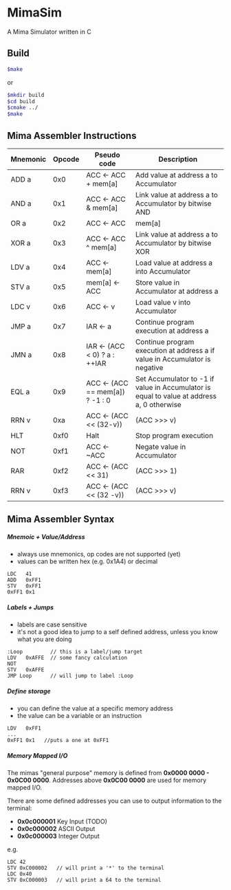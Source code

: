 # MimaSim
A Mima Simulator written in C

## Build

```bash
$make
```
or

```bash
$mkdir build
$cd build
$cmake ../
$make
```

## Mima Assembler Instructions
| Mnemonic | Opcode | Pseudo code                          | Description                                                                               |
|----------|--------|--------------------------------------|-------------------------------------------------------------------------------------------|
| ADD a    | 0x0    | ACC ← ACC + mem[a]                   | Add value at address a to Accumulator                                                     |
| AND a    | 0x1    | ACC ← ACC & mem[a]                   | Link value at address a to Accumulator by bitwise AND                                     |
| OR a     | 0x2    | ACC ← ACC | mem[a]                   | Link value at address a to Accumulator by bitwise OR                                      |
| XOR a    | 0x3    | ACC ← ACC ^ mem[a]                   | Link value at address a to Accumulator by bitwise XOR                                     |
| LDV a    | 0x4    | ACC ← mem[a]                         | Load value at address a into Accumulator                                                  |
| STV a    | 0x5    | mem[a] ← ACC                         | Store value in Accumulator at address a                                                   |
| LDC v    | 0x6    | ACC ← v                              | Load value v into Accumulator                                                             |
| JMP a    | 0x7    | IAR ← a                              | Continue program execution at address a                                                   |
| JMN a    | 0x8    | IAR ← (ACC < 0) ? a : ++IAR          | Continue program execution at address a if value in Accumulator is negative               |
| EQL a    | 0x9    | ACC ← (ACC == mem[a]) ? -1 : 0       | Set Accumulator to -1 if value in Accumulator is equal to value at address a, 0 otherwise |
| RRN v    | 0xa    | ACC ← (ACC << (32-v)) | (ACC >>> v)  | Rotate value in Accumulator right by v bits                                               |
| HLT      | 0xf0   | Halt                                 | Stop program execution                                                                    |
| NOT      | 0xf1   | ACC ← ~ACC                           | Negate value in Accumulator                                                               |
| RAR      | 0xf2   | ACC ← (ACC << 31) | (ACC >>> 1)      | Rotate value in Accumulator right by 1 bit                                                |
| RRN v    | 0xf3   | ACC ← (ACC << (32 -v)) | (ACC >>> v) | Rotate value in Accumulator right by v bits    

## Mima Assembler Syntax

##### Mnemoic + Value/Address

- always use mnemonics, op codes are not supported (yet)
- values can be written hex (e.g. 0x1A4) or decimal

```
LDC   41
ADD   0xFF1
STV   0xFF1
0xFF1 0x1
```

##### Labels + Jumps

- labels are case sensitive
- it's not a good idea to jump to a self defined address, unless you know what you are doing

```
:Loop         // this is a label/jump target
LDV   0xAFFE  // some fancy calculation
NOT
STV   0xAFFE
JMP Loop      // will jump to label :Loop
```

##### Define storage

- you can define the value at a specific memory address
- the value can be a variable or an instruction

```
LDV   0xFF1
...   
0xFF1 0x1   //puts a one at 0xFF1
```

##### Memory Mapped I/O

The mimas "general purpose" memory is defined from **0x0000 0000 - 0x0C00 0000**.
Addresses above **0x0C00 0000** are used for memory mapped I/O.

There are some defined addresses you can use to output information to the terminal:

- **0x0c000001** Key Input (TODO)
- **0x0c000002** ASCII Output
- **0x0c000003** Integer Output

e.g.

```
LDC 42
STV 0xC000002   // will print a '*' to the terminal
LDC 0x40
STV 0xC000003   // will print a 64 to the terminal
```















